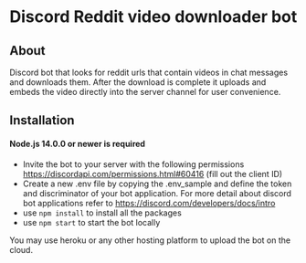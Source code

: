 # Discord Reddit video downloader bot

## About

Discord bot that looks for reddit urls that contain videos in chat messages and downloads them.
After the download is complete it uploads and embeds the video directly into the server channel for user convenience.

## Installation

#### Node.js 14.0.0 or newer is required

- Invite the bot to your server with the following permissions https://discordapi.com/permissions.html#60416 (fill out the client ID)
- Create a new .env file by copying the .env_sample and define the token and discriminator of your bot application.
  For more detail about discord bot applications refer to https://discord.com/developers/docs/intro
- use `npm install` to install all the packages
- use `npm start` to start the bot locally

You may use heroku or any other hosting platform to upload the bot on the cloud.
